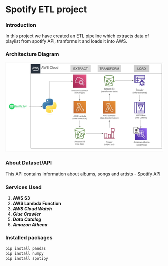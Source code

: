 # Spotify ETL project

### Introduction
In this project we have created an ETL pipeline which extracts data of playlist from spotify API, tranforms it and loads it into AWS.

### Architecture Diagram
![Architecture Diagram](https://github.com/kmthevar/spotify-etl-project/blob/main/Achitecture%20Diagram.jpg)

### About Dataset/API
This API contains information about albums, songs and artists - [Spotify API](https://developer.spotify.com/documentation/web-api)

### Services Used
1. **AWS S3**
2. **AWS Lambda Function**
3. ***AWS Cloud Watch***
4. ***Glue Crawler***
5. ***Data Catalog***
6. ***Amazon Athena***


### Installed packages
 ```
pip install pandas
pip install numpy
pip install spotipy
```
